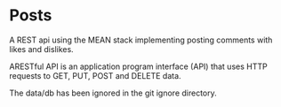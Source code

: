 # Posts
A REST api using the MEAN stack implementing posting comments with likes and dislikes.

ARESTful API is an application program interface (API) that uses HTTP requests to GET, PUT, POST and DELETE data.

The data/db has been ignored in the git ignore directory.
